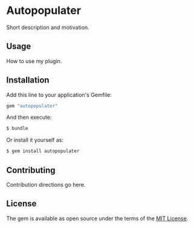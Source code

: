 # Autopopulater
Short description and motivation.

## Usage
How to use my plugin.

## Installation
Add this line to your application's Gemfile:

```ruby
gem "autopopulater"
```

And then execute:
```bash
$ bundle
```

Or install it yourself as:
```bash
$ gem install autopopulater
```

## Contributing
Contribution directions go here.

## License
The gem is available as open source under the terms of the [MIT License](https://opensource.org/licenses/MIT).
